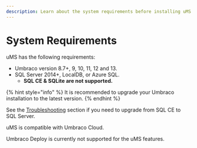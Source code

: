 ```yaml
---
description: Learn about the system requirements before installing uMS.
---
```


# System Requirements

uMS has the following requirements:

* Umbraco version 8.7+, 9, 10, 11, 12 and 13.
* SQL Server 2014+, LocalDB, or Azure SQL.
  * **SQL CE & SQLite are not supported.**

{% hint style="info" %}
It is recommended to upgrade your Umbraco installation to the latest version.
{% endhint %}

See the [Troubleshooting](../../../../installing-umarketingsuite/troubleshooting-installs/) section if you need to upgrade from SQL CE to SQL Server.

uMS is compatible with Umbraco Cloud.

Umbraco Deploy is currently not supported for the uMS features.
